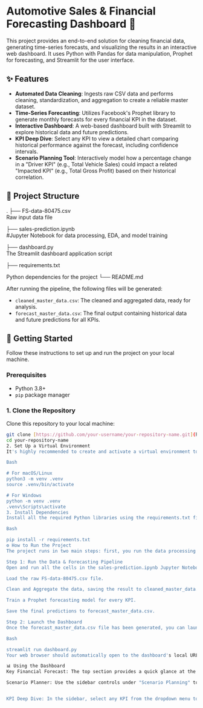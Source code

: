 
# Automotive Sales & Financial Forecasting Dashboard 🚗

This project provides an end-to-end solution for cleaning financial data, generating time-series forecasts, and visualizing the results in an interactive web dashboard. It uses Python with Pandas for data manipulation, Prophet for forecasting, and Streamlit for the user interface.


## ✨ Features

* **Automated Data Cleaning**: Ingests raw CSV data and performs cleaning, standardization, and aggregation to create a reliable master dataset.
* **Time-Series Forecasting**: Utilizes Facebook's Prophet library to generate monthly forecasts for every financial KPI in the dataset.
* **Interactive Dashboard**: A web-based dashboard built with Streamlit to explore historical data and future predictions.
* **KPI Deep Dive**: Select any KPI to view a detailed chart comparing historical performance against the forecast, including confidence intervals.
* **Scenario Planning Tool**: Interactively model how a percentage change in a "Driver KPI" (e.g., Total Vehicle Sales) could impact a related "Impacted KPI" (e.g., Total Gross Profit) based on their historical correlation.

## 📂 Project Structure

.
├── FS-data-80475.csv           
 Raw input data file
 
├── sales-prediction.ipynb      
#Jupyter Notebook for data processing, EDA, and model training

├── dashboard.py               
 The Streamlit dashboard application script
 
├── requirements.txt      

Python dependencies for the project
└── README.md                


After running the pipeline, the following files will be generated:
* `cleaned_master_data.csv`: The cleaned and aggregated data, ready for analysis.
* `forecast_master_data.csv`: The final output containing historical data and future predictions for all KPIs.

## 🚀 Getting Started

Follow these instructions to set up and run the project on your local machine.

### Prerequisites

* Python 3.8+
* `pip` package manager

### 1. Clone the Repository

Clone this repository to your local machine:
```bash
git clone [https://github.com/your-username/your-repository-name.git](https://github.com/your-username/your-repository-name.git)
cd your-repository-name
2. Set Up a Virtual Environment
It's highly recommended to create and activate a virtual environment to manage project dependencies.

Bash

# For macOS/Linux
python3 -m venv .venv
source .venv/bin/activate

# For Windows
python -m venv .venv
.venv\Scripts\activate
3. Install Dependencies
Install all the required Python libraries using the requirements.txt file.

Bash

pip install -r requirements.txt
⚙️ How to Run the Project
The project runs in two main steps: first, you run the data processing and forecasting pipeline, and second, you launch the interactive dashboard.

Step 1: Run the Data & Forecasting Pipeline
Open and run all the cells in the sales-prediction.ipynb Jupyter Notebook. This script will:

Load the raw FS-data-80475.csv file.

Clean and Aggregate the data, saving the result to cleaned_master_data.csv.

Train a Prophet forecasting model for every KPI.

Save the final predictions to forecast_master_data.csv.

Step 2: Launch the Dashboard
Once the forecast_master_data.csv file has been generated, you can launch the Streamlit dashboard. Run the following command in your terminal:

Bash

streamlit run dashboard.py
Your web browser should automatically open to the dashboard's local URL (usually http://localhost:8501).

📊 Using the Dashboard
Key Financial Forecast: The top section provides a quick glance at the predicted values for the next three months for primary KPIs like Gross Profit and Sales.

Scenario Planner: Use the sidebar controls under "Scenario Planning" to select a Driver KPI and an Impacted KPI. Adjust the slider to see how a change in the driver's forecast could potentially affect the other KPI.


KPI Deep Dive: In the sidebar, select any KPI from the dropdown menu to view its detailed historical vs. forecast performance chart and a bar chart of its 3-month forecast.


